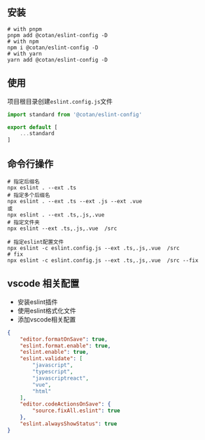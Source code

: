 ## 安装

```shell
# with pnpm 
pnpm add @cotan/eslint-config -D
# with npm 
npm i @cotan/eslint-config -D
# with yarn
yarn add @cotan/eslint-config -D
```

## 使用
项目根目录创建`eslint.config.js`文件

```js
import standard from '@cotan/eslint-config'

export default [
    ...standard
]
```

## 命令行操作

```shell
# 指定后缀名
npx eslint . --ext .ts
# 指定多个后缀名
npx eslint . --ext .ts --ext .js --ext .vue
或
npx eslint . --ext .ts,.js,.vue
# 指定文件夹
npx eslint --ext .ts,.js,.vue  /src

# 指定eslint配置文件
npx eslint -c eslint.config.js --ext .ts,.js,.vue  /src
# fix
npx eslint -c eslint.config.js --ext .ts,.js,.vue  /src --fix
```

## vscode 相关配置
* 安装eslint插件
* 使用eslint格式化文件
* 添加vscode相关配置

```json
{
    "editor.formatOnSave": true,
    "eslint.format.enable": true,
    "eslint.enable": true,
    "eslint.validate": [
        "javascript",
        "typescript",
        "javascriptreact",
        "vue",
        "html"
    ],
    "editor.codeActionsOnSave": {
        "source.fixAll.eslint": true
    },
    "eslint.alwaysShowStatus": true
}
```
